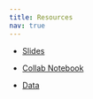 ```yaml
---
title: Resources
nav: true
---
```


- [Slides](https://docs.google.com/presentation/d/1nW8hX2zwT-KcrdWYuH1EFTAyiPq2o3F7kWULXAPFFjM/edit#slide=id.g333d3f0322b_0_120)

- [Collab Notebook](https://colab.research.google.com/drive/1thZ8vw9ldYwMe0PAN3xtp6Ri4YvU0FUO#scrollTo=C_AKcezZnrM0)

- [Data](https://drive.google.com/drive/folders/1ykD8vGvyQn7orBi9PiTKICykUrOS0uzv)
